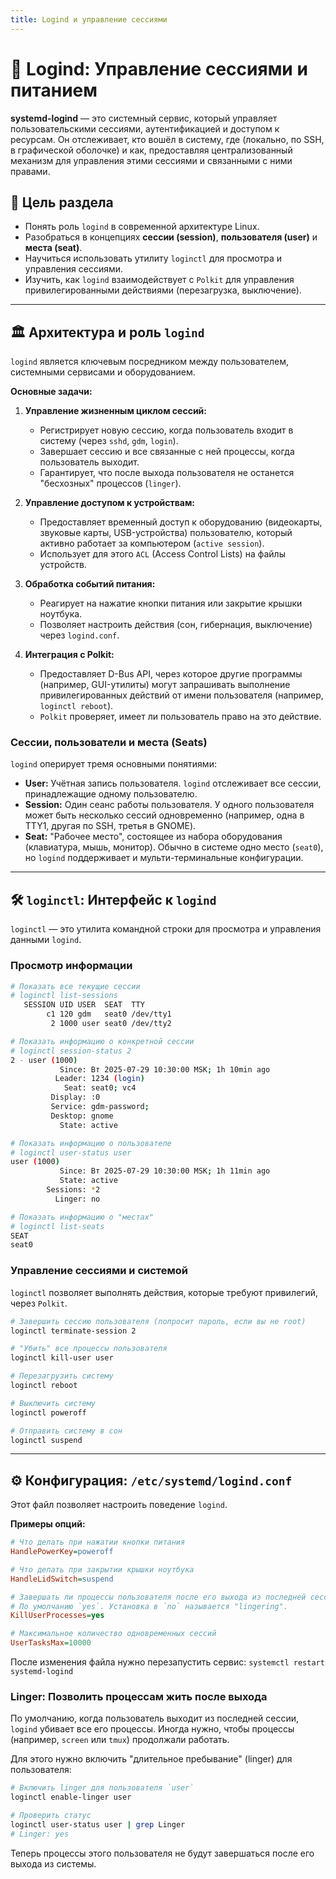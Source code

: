 ```yaml
---
title: Logind и управление сессиями
---
```


# 🚪 Logind: Управление сессиями и питанием

**systemd-logind** — это системный сервис, который управляет пользовательскими сессиями, аутентификацией и доступом к ресурсам. Он отслеживает, кто вошёл в систему, где (локально, по SSH, в графической оболочке) и как, предоставляя централизованный механизм для управления этими сессиями и связанными с ними правами.

## 🎯 Цель раздела

- Понять роль `logind` в современной архитектуре Linux.
- Разобраться в концепциях **сессии (session)**, **пользователя (user)** и **места (seat)**.
- Научиться использовать утилиту `loginctl` для просмотра и управления сессиями.
- Изучить, как `logind` взаимодействует с `Polkit` для управления привилегированными действиями (перезагрузка, выключение).

---

## 🏛️ Архитектура и роль `logind`

`logind` является ключевым посредником между пользователем, системными сервисами и оборудованием.

**Основные задачи:**

1.  **Управление жизненным циклом сессий:**
    - Регистрирует новую сессию, когда пользователь входит в систему (через `sshd`, `gdm`, `login`).
    - Завершает сессию и все связанные с ней процессы, когда пользователь выходит.
    - Гарантирует, что после выхода пользователя не останется "бесхозных" процессов (`linger`).

2.  **Управление доступом к устройствам:**
    - Предоставляет временный доступ к оборудованию (видеокарты, звуковые карты, USB-устройства) пользователю, который активно работает за компьютером (`active session`).
    - Использует для этого `ACL` (Access Control Lists) на файлы устройств.

3.  **Обработка событий питания:**
    - Реагирует на нажатие кнопки питания или закрытие крышки ноутбука.
    - Позволяет настроить действия (сон, гибернация, выключение) через `logind.conf`.

4.  **Интеграция с Polkit:**
    - Предоставляет D-Bus API, через которое другие программы (например, GUI-утилиты) могут запрашивать выполнение привилегированных действий от имени пользователя (например, `loginctl reboot`).
    - `Polkit` проверяет, имеет ли пользователь право на это действие.

### Сессии, пользователи и места (Seats)

`logind` оперирует тремя основными понятиями:

- **User:** Учётная запись пользователя. `logind` отслеживает все сессии, принадлежащие одному пользователю.
- **Session:** Один сеанс работы пользователя. У одного пользователя может быть несколько сессий одновременно (например, одна в TTY1, другая по SSH, третья в GNOME).
- **Seat:** "Рабочее место", состоящее из набора оборудования (клавиатура, мышь, монитор). Обычно в системе одно место (`seat0`), но `logind` поддерживает и мульти-терминальные конфигурации.

---

## 🛠️ `loginctl`: Интерфейс к `logind`

`loginctl` — это утилита командной строки для просмотра и управления данными `logind`.

### Просмотр информации

```bash
# Показать все текущие сессии
# loginctl list-sessions
   SESSION UID USER  SEAT  TTY
        c1 120 gdm   seat0 /dev/tty1
         2 1000 user seat0 /dev/tty2

# Показать информацию о конкретной сессии
# loginctl session-status 2
2 - user (1000)
           Since: Вт 2025-07-29 10:30:00 MSK; 1h 10min ago
          Leader: 1234 (login)
            Seat: seat0; vc4
         Display: :0
         Service: gdm-password;
         Desktop: gnome
           State: active

# Показать информацию о пользователе
# loginctl user-status user
user (1000)
           Since: Вт 2025-07-29 10:30:00 MSK; 1h 11min ago
           State: active
        Sessions: *2
          Linger: no

# Показать информацию о "местах"
# loginctl list-seats
SEAT  
seat0 
```

### Управление сессиями и системой

`loginctl` позволяет выполнять действия, которые требуют привилегий, через `Polkit`.

```bash
# Завершить сессию пользователя (попросит пароль, если вы не root)
loginctl terminate-session 2

# "Убить" все процессы пользователя
loginctl kill-user user

# Перезагрузить систему
loginctl reboot

# Выключить систему
loginctl poweroff

# Отправить систему в сон
loginctl suspend
```

---

## ⚙️ Конфигурация: `/etc/systemd/logind.conf`

Этот файл позволяет настроить поведение `logind`.

**Примеры опций:**

```ini
# Что делать при нажатии кнопки питания
HandlePowerKey=poweroff

# Что делать при закрытии крышки ноутбука
HandleLidSwitch=suspend

# Завершать ли процессы пользователя после его выхода из последней сессии
# По умолчанию `yes`. Установка в `no` называется "lingering".
KillUserProcesses=yes

# Максимальное количество одновременных сессий
UserTasksMax=10000
```

После изменения файла нужно перезапустить сервис:
`systemctl restart systemd-logind`

### Linger: Позволить процессам жить после выхода

По умолчанию, когда пользователь выходит из последней сессии, `logind` убивает все его процессы. Иногда нужно, чтобы процессы (например, `screen` или `tmux`) продолжали работать.

Для этого нужно включить "длительное пребывание" (linger) для пользователя:

```bash
# Включить linger для пользователя `user`
loginctl enable-linger user

# Проверить статус
loginctl user-status user | grep Linger
# Linger: yes
```

Теперь процессы этого пользователя не будут завершаться после его выхода из системы.
